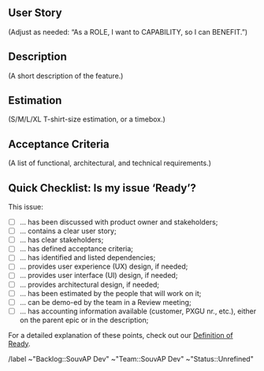 ## User Story

(Adjust as needed: “As a ROLE, I want to CAPABILITY, so I can BENEFIT.”)

## Description

(A short description of the feature.)

## Estimation

(S/M/L/XL T-shirt-size estimation, or a timebox.)

## Acceptance Criteria

(A list of functional, architectural, and technical requirements.)

## Quick Checklist: Is my issue ‘Ready’?

This issue:

- [ ] … has been discussed with product owner and stakeholders;
- [ ] … contains a clear user story;
- [ ] … has clear stakeholders;
- [ ] … has defined acceptance criteria;
- [ ] … has identified and listed dependencies;
- [ ] … provides user experience (UX) design, if needed;
- [ ] … provides user interface (UI) design, if needed;
- [ ] … provides architectural design, if needed;
- [ ] … has been estimated by the people that will work on it;
- [ ] … can be demo-ed by the team in a Review meeting;
- [ ] … has accounting information available (customer, PXGU nr., etc.), either on the parent epic or in the description;

For a detailed explanation of these points, check out our [Definition of Ready](https://git.knut.univention.de/univention/customers/dataport/team-souvap/-/blob/master/agreements/definition-of-ready.md).


/label ~"Backlog::SouvAP Dev" ~"Team::SouvAP Dev" ~"Status::Unrefined"
